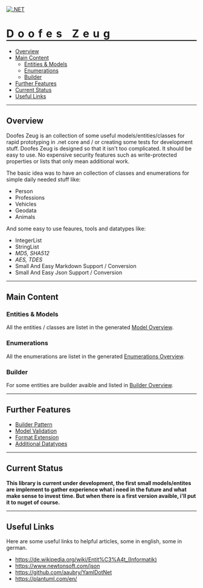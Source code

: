 [![.NET](https://github.com/ObiWanLansi/DoofesZeug/actions/workflows/dotnet.yml/badge.svg)](https://github.com/ObiWanLansi/DoofesZeug/actions/workflows/dotnet.yml)

<h1 style="font-weight:bold; letter-spacing: 10px; border-bottom: 2px solid black;">Doofes Zeug</h1>

- [Overview](#overview)
- [Main Content](#main-content)
  - [Entities & Models](#entities--models)
  - [Enumerations](#enumerations)
  - [Builder](#builder)
- [Further Features](#further-features)
- [Current Status](#current-status)
- [Useful Links](#useful-links)

---

## Overview

Doofes Zeug is an collection of some useful models/entities/classes for rapid prototyping in .net core
and / or creating some tests for development stuff. Doofes Zeug is designed so that it isn't too complicated. 
It should be easy to use. No expensive security features such as write-protected properties or lists that 
only mean additional work.

The basic idea was to have an collection of classes and enumerations for simple daily needed stuff like:

- Person
- Professions
- Vehicles
- Geodata
- Animals

And some easy to use feaures, tools and datatypes like:

- IntegerList
- StringList
- *MD5, SHA512*
- *AES, TDES*
- Small And Easy Markdown Support / Conversion
- Small And Easy Json Support / Conversion

---

## Main Content 

### Entities & Models

All the entities / classes are listet in the generated [Model Overview](./Documentation/Generated/Models/README.md).

### Enumerations

All the enumerations are listet in the generated [Enumerations Overview](./Documentation/Generated/Enumerations/README.md).

### Builder

For some entities are builder avaible and listed in [Builder Overview](./Documentation/Generated/Builder/README.md).

---

## Further Features

- [Builder Pattern](./Documentation/Features/BuilderPattern.md)
- [Model Validation](./Documentation/Features/ModelValidation.md)
- [Format Extension](./Documentation/Features/FormatExtension.md)
- [Additional Datatypes](./Documentation/Features/AdditionalDatatypes.md)

---

## Current Status

**This library is current under development, the first small models/entites are implement 
to gather experience what i need in the future and what make sense to invest time.
But when there is a first version avaible, i'll put it to nuget of course.**

---

## Useful Links

Here are some useful links to helpful articles, some in english, some in german.

- https://de.wikipedia.org/wiki/Entit%C3%A4t_(Informatik)
- https://www.newtonsoft.com/json
- https://github.com/aaubry/YamlDotNet
- https://plantuml.com/en/
